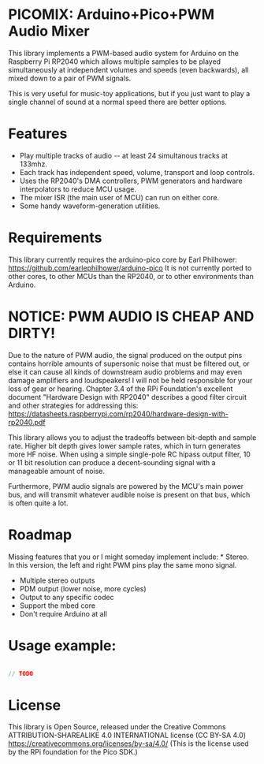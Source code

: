 # PICOMIX: Arduino+Pico+PWM Audio Mixer

This library implements a PWM-based audio system 
for Arduino on the Raspberry Pi RP2040 
which allows multiple samples to be played simultaneously 
at independent volumes and speeds (even backwards),
all mixed down to a pair of PWM signals.

This is very useful for music-toy applications,
but if you just want to play a single channel of sound at a normal speed 
there are better options.

# Features
* Play multiple tracks of audio -- at least 24 simultanous tracks at 133mhz.
* Each track has independent speed, volume, transport and loop controls.
* Uses the RP2040's DMA controllers, PWM generators and hardware interpolators to reduce MCU usage.
* The mixer ISR (the main user of MCU) can run on either core.
* Some handy waveform-generation utilities.

# Requirements
This library currently requires the arduino-pico core by Earl Philhower:
  https://github.com/earlephilhower/arduino-pico
It is not currently ported to other cores, to other MCUs than the RP2040,
or to other environments than Arduino.

# NOTICE: PWM AUDIO IS CHEAP AND DIRTY!
Due to the nature of PWM audio, the signal produced on the output pins
contains horrible amounts of supersonic noise that must be filtered out,
or else it can cause all kinds of downstream audio problems
and may even damage amplifiers and loudspeakers!
I will not be held responsible for your loss of gear or hearing.
Chapter 3.4 of the RPi Foundation's excellent document "Hardware Design with RP2040"
describes a good filter circuit and other strategies for addressing this:
  https://datasheets.raspberrypi.com/rp2040/hardware-design-with-rp2040.pdf

This library allows you to adjust the tradeoffs between bit-depth and sample rate.
Higher bit depth gives lower sample rates, which in turn generates more HF noise.
When using a simple single-pole RC hipass output filter, 10 or 11 bit resolution 
can produce a decent-sounding signal with a manageable amount of noise.

Furthermore, PWM audio signals are powered by the MCU's main power bus,
and will transmit whatever audible noise is present on that bus, which is often quite a lot.

# Roadmap

Missing features that you or I might someday implement include:
	* Stereo. In this version, the left and right PWM pins play the same mono signal.
  * Multiple stereo outputs
  * PDM output (lower noise, more cycles)
  * Output to any specific codec
  * Support the mbed core
  * Don't require Arduino at all


# Usage example:

~~~cpp

// TODO

~~~

# License

This library is Open Source, released under the Creative Commons
ATTRIBUTION-SHAREALIKE 4.0 INTERNATIONAL license (CC BY-SA 4.0)
  https://creativecommons.org/licenses/by-sa/4.0/
(This is the license used by the RPi foundation for the Pico SDK.)
